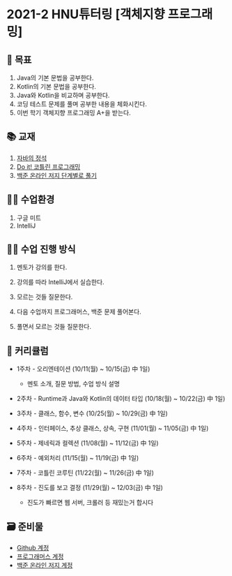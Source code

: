 # 2021-2 HNU튜터링 [객체지향 프로그래밍]



## 🎊 목표

1. Java의 기본 문법을 공부한다.
2. Kotlin의 기본 문법을 공부한다.
3. Java와 Kotlin을 비교하며 공부한다.
4. 코딩 테스트 문제를 풀며 공부한 내용을 체화시킨다.
5. 이번 학기 객체지향 프로그래밍 A+을 받는다.



## 📚 교재

1. [자바의 정석](https://www.aladin.co.kr/shop/wproduct.aspx?ItemId=76083001)
2. [Do it! 코틀린 프로그래밍](https://www.aladin.co.kr/shop/wproduct.aspx?ItemId=193444586)
3. [백준 온라인 저지 단계별로 풀기](https://www.acmicpc.net/step)



## 👨‍💻 수업환경

1. 구글 미트
2. IntelliJ



## 👨‍🏫 수업 진행 방식

1. 멘토가 강의를 한다.

2. 강의를 따라 IntelliJ에서 실습한다.

3. 모르는 것들 질문한다.

4. 다음 수업까지 프로그래머스, 백준 문제 풀어본다.

5. 풀면서 모르는 것들 질문한다.

   

## 📝 커리큘럼

- 1주차 - 오리엔테이션 (10/11(월) ~ 10/15(금) 中 1일)
  
  - 멘토 소개, 질문 방법, 수업 방식 설명
  
- 2주차 - Runtime과 Java와 Kotlin의 데이터 타입 (10/18(월) ~ 10/22(금) 中 1일)

- 3주차 - 클래스, 함수, 변수 (10/25(월) ~ 10/29(금) 中 1일)

- 4주차 - 인터페이스, 추상 클래스, 상속, 구현 (11/01(월) ~ 11/05(금) 中 1일)

- 5주차 - 제네릭과 컬렉션 (11/08(월) ~ 11/12(금) 中 1일)

- 6주차 - 예외처리 (11/15(월) ~ 11/19(금) 中 1일)

- 7주차 - 코틀린 코루틴 (11/22(월) ~ 11/26(금) 中 1일)

- 8주차 - 진도를 보고 결정 (11/29(월) ~ 12/03(금) 中 1일)
  
  - 진도가 빠르면 웹 서버, 크롤러 등 재밌는거 합시다
  
  

## 🗃️ 준비물

- [Github 계정](https://github.com/)
- [프로그래머스 계정](https://programmers.co.kr/)
- [백준 온라인 저지 계정](https://www.acmicpc.net/)  